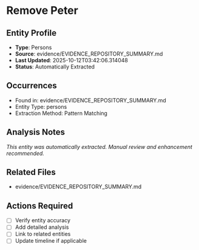 # Remove Peter

## Entity Profile
- **Type**: Persons
- **Source**: evidence/EVIDENCE_REPOSITORY_SUMMARY.md
- **Last Updated**: 2025-10-12T03:42:06.314048
- **Status**: Automatically Extracted

## Occurrences
- Found in: evidence/EVIDENCE_REPOSITORY_SUMMARY.md
- Entity Type: persons
- Extraction Method: Pattern Matching

## Analysis Notes
*This entity was automatically extracted. Manual review and enhancement recommended.*

## Related Files
- evidence/EVIDENCE_REPOSITORY_SUMMARY.md

## Actions Required
- [ ] Verify entity accuracy
- [ ] Add detailed analysis
- [ ] Link to related entities
- [ ] Update timeline if applicable
